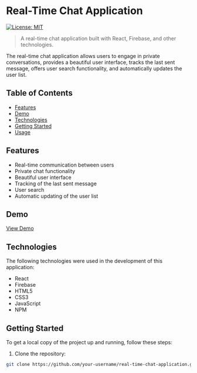 # Real-Time Chat Application

[![License: MIT](https://img.shields.io/badge/License-MIT-blue.svg)](https://opensource.org/licenses/MIT)

> A real-time chat application built with React, Firebase, and other technologies.

The real-time chat application allows users to engage in private conversations, provides a beautiful user interface, tracks the last sent message, offers user search functionality, and automatically updates the user list.

## Table of Contents

- [Features](#features)
- [Demo](#demo)
- [Technologies](#technologies)
- [Getting Started](#getting-started)
- [Usage](#usage)

## Features

- Real-time communication between users
- Private chat functionality
- Beautiful user interface
- Tracking of the last sent message
- User search
- Automatic updating of the user list

## Demo

[View Demo](https://your-demo-url.com)

## Technologies

The following technologies were used in the development of this application:

- React
- Firebase
- HTML5
- CSS3
- JavaScript
- NPM

## Getting Started

To get a local copy of the project up and running, follow these steps:

1. Clone the repository:

```bash
git clone https://github.com/your-username/real-time-chat-application.git
